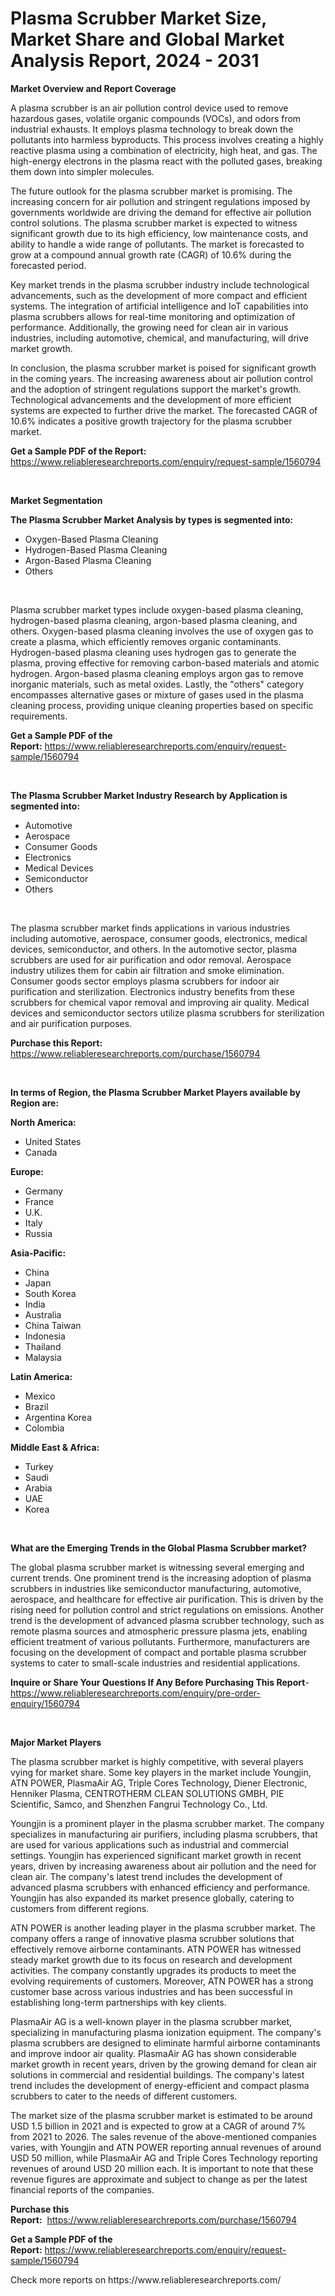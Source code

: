 <p><h1>Plasma Scrubber Market Size, Market Share and Global Market Analysis Report, 2024 - 2031</h1></p><p><strong>Market Overview and Report Coverage</strong></p>
<p><p>A plasma scrubber is an air pollution control device used to remove hazardous gases, volatile organic compounds (VOCs), and odors from industrial exhausts. It employs plasma technology to break down the pollutants into harmless byproducts. This process involves creating a highly reactive plasma using a combination of electricity, high heat, and gas. The high-energy electrons in the plasma react with the polluted gases, breaking them down into simpler molecules.</p><p>The future outlook for the plasma scrubber market is promising. The increasing concern for air pollution and stringent regulations imposed by governments worldwide are driving the demand for effective air pollution control solutions. The plasma scrubber market is expected to witness significant growth due to its high efficiency, low maintenance costs, and ability to handle a wide range of pollutants. The market is forecasted to grow at a compound annual growth rate (CAGR) of 10.6% during the forecasted period.</p><p>Key market trends in the plasma scrubber industry include technological advancements, such as the development of more compact and efficient systems. The integration of artificial intelligence and IoT capabilities into plasma scrubbers allows for real-time monitoring and optimization of performance. Additionally, the growing need for clean air in various industries, including automotive, chemical, and manufacturing, will drive market growth.</p><p>In conclusion, the plasma scrubber market is poised for significant growth in the coming years. The increasing awareness about air pollution control and the adoption of stringent regulations support the market's growth. Technological advancements and the development of more efficient systems are expected to further drive the market. The forecasted CAGR of 10.6% indicates a positive growth trajectory for the plasma scrubber market.</p></p>
<p><strong>Get a Sample PDF of the Report:</strong> <a href="https://www.reliableresearchreports.com/enquiry/request-sample/1560794">https://www.reliableresearchreports.com/enquiry/request-sample/1560794</a></p>
<p>&nbsp;</p>
<p><strong>Market Segmentation</strong></p>
<p><strong>The Plasma Scrubber Market Analysis by types is segmented into:</strong></p>
<p><ul><li>Oxygen-Based Plasma Cleaning</li><li>Hydrogen-Based Plasma Cleaning</li><li>Argon-Based Plasma Cleaning</li><li>Others</li></ul></p>
<p>&nbsp;</p>
<p><p>Plasma scrubber market types include oxygen-based plasma cleaning, hydrogen-based plasma cleaning, argon-based plasma cleaning, and others. Oxygen-based plasma cleaning involves the use of oxygen gas to create a plasma, which efficiently removes organic contaminants. Hydrogen-based plasma cleaning uses hydrogen gas to generate the plasma, proving effective for removing carbon-based materials and atomic hydrogen. Argon-based plasma cleaning employs argon gas to remove inorganic materials, such as metal oxides. Lastly, the "others" category encompasses alternative gases or mixture of gases used in the plasma cleaning process, providing unique cleaning properties based on specific requirements.</p></p>
<p><strong>Get a Sample PDF of the Report:</strong>&nbsp;<a href="https://www.reliableresearchreports.com/enquiry/request-sample/1560794">https://www.reliableresearchreports.com/enquiry/request-sample/1560794</a></p>
<p>&nbsp;</p>
<p><strong>The Plasma Scrubber Market Industry Research by Application is segmented into:</strong></p>
<p><ul><li>Automotive</li><li>Aerospace</li><li>Consumer Goods</li><li>Electronics</li><li>Medical Devices</li><li>Semiconductor</li><li>Others</li></ul></p>
<p>&nbsp;</p>
<p><p>The plasma scrubber market finds applications in various industries including automotive, aerospace, consumer goods, electronics, medical devices, semiconductor, and others. In the automotive sector, plasma scrubbers are used for air purification and odor removal. Aerospace industry utilizes them for cabin air filtration and smoke elimination. Consumer goods sector employs plasma scrubbers for indoor air purification and sterilization. Electronics industry benefits from these scrubbers for chemical vapor removal and improving air quality. Medical devices and semiconductor sectors utilize plasma scrubbers for sterilization and air purification purposes.</p></p>
<p><strong>Purchase this Report:</strong>&nbsp; <a href="https://www.reliableresearchreports.com/purchase/1560794">https://www.reliableresearchreports.com/purchase/1560794</a></p>
<p>&nbsp;</p>
<p><strong>In terms of Region, the Plasma Scrubber Market Players available by Region are:</strong></p>
<p>
    <p> <strong> North America: </strong>
        <ul>
            <li>United States</li>
            <li>Canada</li>
        </ul>
        </p> 
    <p> <strong> Europe: </strong>
        <ul>
            <li>Germany</li>
            <li>France</li>
            <li>U.K.</li>
            <li>Italy</li>
            <li>Russia</li>
        </ul>
        </p> 
    <p> <strong> Asia-Pacific: </strong>
        <ul>
            <li>China</li>
            <li>Japan</li>
            <li>South Korea</li>
            <li>India</li>
            <li>Australia</li>
            <li>China Taiwan</li>
            <li>Indonesia</li>
            <li>Thailand</li>
            <li>Malaysia</li>
        </ul>
        </p> 
    <p> <strong> Latin America: </strong>
        <ul>
            <li>Mexico</li>
            <li>Brazil</li>
            <li>Argentina Korea</li>
            <li>Colombia</li>
        </ul>
        </p> 
    <p> <strong> Middle East & Africa: </strong>
        <ul>
            <li>Turkey</li>
            <li>Saudi</li>
            <li>Arabia</li>
            <li>UAE</li>
            <li>Korea</li>
        </ul>
    </p>
    </p>
<p>&nbsp;</p>
<p><strong>What are the Emerging Trends in the Global Plasma Scrubber market?</strong></p>
<p><p>The global plasma scrubber market is witnessing several emerging and current trends. One prominent trend is the increasing adoption of plasma scrubbers in industries like semiconductor manufacturing, automotive, aerospace, and healthcare for effective air purification. This is driven by the rising need for pollution control and strict regulations on emissions. Another trend is the development of advanced plasma scrubber technology, such as remote plasma sources and atmospheric pressure plasma jets, enabling efficient treatment of various pollutants. Furthermore, manufacturers are focusing on the development of compact and portable plasma scrubber systems to cater to small-scale industries and residential applications.</p></p>
<p><strong>Inquire or Share Your Questions If Any Before Purchasing This Report</strong>- <a href="https://www.reliableresearchreports.com/enquiry/pre-order-enquiry/1560794">https://www.reliableresearchreports.com/enquiry/pre-order-enquiry/1560794</a></p>
<p>&nbsp;</p>
<p><strong>Major Market Players</strong></p>
<p><p>The plasma scrubber market is highly competitive, with several players vying for market share. Some key players in the market include Youngjin, ATN POWER, PlasmaAir AG, Triple Cores Technology, Diener Electronic, Henniker Plasma, CENTROTHERM CLEAN SOLUTIONS GMBH, PIE Scientific, Samco, and Shenzhen Fangrui Technology Co., Ltd. </p><p>Youngjin is a prominent player in the plasma scrubber market. The company specializes in manufacturing air purifiers, including plasma scrubbers, that are used for various applications such as industrial and commercial settings. Youngjin has experienced significant market growth in recent years, driven by increasing awareness about air pollution and the need for clean air. The company's latest trend includes the development of advanced plasma scrubbers with enhanced efficiency and performance. Youngjin has also expanded its market presence globally, catering to customers from different regions.</p><p>ATN POWER is another leading player in the plasma scrubber market. The company offers a range of innovative plasma scrubber solutions that effectively remove airborne contaminants. ATN POWER has witnessed steady market growth due to its focus on research and development activities. The company constantly upgrades its products to meet the evolving requirements of customers. Moreover, ATN POWER has a strong customer base across various industries and has been successful in establishing long-term partnerships with key clients.</p><p>PlasmaAir AG is a well-known player in the plasma scrubber market, specializing in manufacturing plasma ionization equipment. The company's plasma scrubbers are designed to eliminate harmful airborne contaminants and improve indoor air quality. PlasmaAir AG has shown considerable market growth in recent years, driven by the growing demand for clean air solutions in commercial and residential buildings. The company's latest trend includes the development of energy-efficient and compact plasma scrubbers to cater to the needs of different customers.</p><p>The market size of the plasma scrubber market is estimated to be around USD 1.5 billion in 2021 and is expected to grow at a CAGR of around 7% from 2021 to 2026. The sales revenue of the above-mentioned companies varies, with Youngjin and ATN POWER reporting annual revenues of around USD 50 million, while PlasmaAir AG and Triple Cores Technology reporting revenues of around USD 20 million each. It is important to note that these revenue figures are approximate and subject to change as per the latest financial reports of the companies.</p></p>
<p><strong>Purchase this Report:</strong>&nbsp;&nbsp;<a href="https://www.reliableresearchreports.com/purchase/1560794">https://www.reliableresearchreports.com/purchase/1560794</a></p>
<p></p>
<p><strong>Get a Sample PDF of the Report:</strong>&nbsp;<a href="https://www.reliableresearchreports.com/enquiry/request-sample/1560794">https://www.reliableresearchreports.com/enquiry/request-sample/1560794</a></p>
<p>Check more reports on https://www.reliableresearchreports.com/</p>
